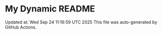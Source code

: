 # My Dynamic README
Updated at: Wed Sep 24 11:16:59 UTC 2025
This file was auto-generated by GitHub Actions.
